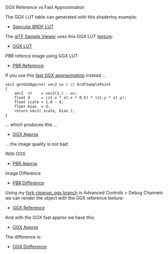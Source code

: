 GGX Reference vs Fast Approximation

The GGX LUT table can generated with this shadertoy example:
* [Specular BRDF LUT](https://www.shadertoy.com/view/3lXXDB)

The [glTF Sample Viewer](https://github.com/KhronosGroup/glTF-Sample-Viewer) uses this GGX LUT [texture](https://github.com/KhronosGroup/glTF-Sample-Viewer/blob/master/assets/images/lut_ggx.png):
* [GGX LUT](pics/lut_ggx.png)

PBR refence image using GGX LUT
* [PBR Reference](pics/1_pbr_reference.png)

If you use this [fast GGX approximation](https://github.com/KhronosGroup/glTF-Sample-Viewer/commit/5b408c6fbf56253b12083d7048f444951f1f01af) instead ...
```
vec2 getGGXApprox( vec2 uv ) // brdfSamplePoint
{
    vec2  st    = vec2(1.) - uv;
    float d     = (st.x * st.x * 0.5) * (st.y * st.y);
    float scale = 1.0 - d;
    float bias  = d;
    return vec2( scale, bias );
}
```

... which produces this ...
* [GGX Approx](pics/texture_ggx_approx.png)

... the image quality is not bad:

With GGX 
* [PBR Approx](pics/1_pbr_approx.png)

Image Difference
* [PBR Difference](pics/1_pbr_difference.png)

Using my [fork cleanup_ggx branch](https://github.com/PtolemyLinden/glTF-Sample-Viewer/tree/cleanup_ggx) in Advanced Controls > Debug Channels we can render the object with the GGX reference texture:
* [GGX Reference](pics/2_ggx_reference.png)

And with the GGX fast approx we have this:
* [GGX Approx](pics/2_ggx_approx.png)

The difference is:
* [GGX Dofference](2_ggx_difference.png)


